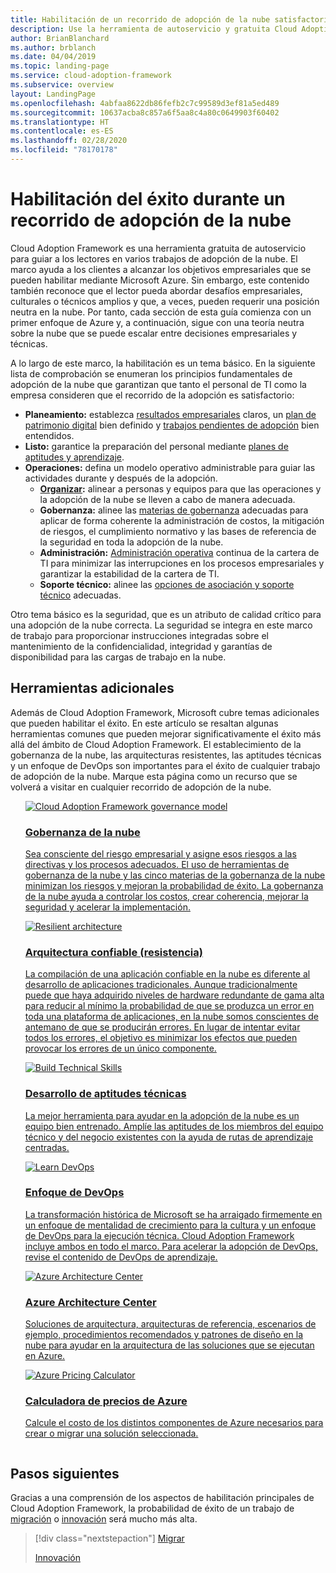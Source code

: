 ```yaml
---
title: Habilitación de un recorrido de adopción de la nube satisfactorio
description: Use la herramienta de autoservicio y gratuita Cloud Adoption Framework y otras herramientas para ayudarle a tomar decisiones sobre la nube que permitan el éxito del cliente.
author: BrianBlanchard
ms.author: brblanch
ms.date: 04/04/2019
ms.topic: landing-page
ms.service: cloud-adoption-framework
ms.subservice: overview
layout: LandingPage
ms.openlocfilehash: 4abfaa8622db86fefb2c7c99589d3ef81a5ed489
ms.sourcegitcommit: 10637acba8c857a6f5aa8c4a80c0649903f60402
ms.translationtype: HT
ms.contentlocale: es-ES
ms.lasthandoff: 02/28/2020
ms.locfileid: "78170178"
---
```

# <a name="enable-success-during-a-cloud-adoption-journey"></a>Habilitación del éxito durante un recorrido de adopción de la nube

Cloud Adoption Framework es una herramienta gratuita de autoservicio para guiar a los lectores en varios trabajos de adopción de la nube. El marco ayuda a los clientes a alcanzar los objetivos empresariales que se pueden habilitar mediante Microsoft Azure. Sin embargo, este contenido también reconoce que el lector pueda abordar desafíos empresariales, culturales o técnicos amplios y que, a veces, pueden requerir una posición neutra en la nube. Por tanto, cada sección de esta guía comienza con un primer enfoque de Azure y, a continuación, sigue con una teoría neutra sobre la nube que se puede escalar entre decisiones empresariales y técnicas.

A lo largo de este marco, la habilitación es un tema básico. En la siguiente lista de comprobación se enumeran los principios fundamentales de adopción de la nube que garantizan que tanto el personal de TI como la empresa consideren que el recorrido de la adopción es satisfactorio:

- **Planeamiento:** establezca [resultados empresariales](../strategy/business-outcomes/index.md) claros, un [plan de patrimonio digital](../digital-estate/index.md) bien definido y [trabajos pendientes de adopción](../migrate/migration-considerations/prerequisites/migration-backlog-review.md) bien entendidos.
- **Listo:** garantice la preparación del personal mediante [planes de aptitudes y aprendizaje](../ready/technical-skills.md).
- **Operaciones:** defina un modelo operativo administrable para guiar las actividades durante y después de la adopción.
  - **[Organizar](../organize/index.md):** alinear a personas y equipos para que las operaciones y la adopción de la nube se lleven a cabo de manera adecuada.
  - **Gobernanza:** alinee las [materias de gobernanza](../govern/index.md) adecuadas para aplicar de forma coherente la administración de costos, la mitigación de riesgos, el cumplimiento normativo y las bases de referencia de la seguridad en toda la adopción de la nube.
  - **Administración:** [Administración operativa](../manage/index.md) continua de la cartera de TI para minimizar las interrupciones en los procesos empresariales y garantizar la estabilidad de la cartera de TI.
  - **Soporte técnico:** alinee las [opciones de asociación y soporte técnico](../migrate/migration-considerations/assess/partnership-options.md) adecuadas.

Otro tema básico es la seguridad, que es un atributo de calidad crítico para una adopción de la nube correcta. La seguridad se integra en este marco de trabajo para proporcionar instrucciones integradas sobre el mantenimiento de la confidencialidad, integridad y garantías de disponibilidad para las cargas de trabajo en la nube. 

## <a name="additional-tools"></a>Herramientas adicionales

Además de Cloud Adoption Framework, Microsoft cubre temas adicionales que pueden habilitar el éxito. En este artículo se resaltan algunas herramientas comunes que pueden mejorar significativamente el éxito más allá del ámbito de Cloud Adoption Framework. El establecimiento de la gobernanza de la nube, las arquitecturas resistentes, las aptitudes técnicas y un enfoque de DevOps son importantes para el éxito de cualquier trabajo de adopción de la nube. Marque esta página como un recurso que se volverá a visitar en cualquier recorrido de adopción de la nube.

<!-- markdownlint-disable MD033 -->

<ul class="panelContent cardsH">
<li style="display: flex; flex-direction: column;">
    <a href="../govern/guides/index.md" style="display: flex; flex-direction: column; flex: 1 0 auto;">
        <div class="cardSize" style="flex: 1 0 auto; display: flex;">
            <div class="cardPadding" style="display: flex;">
                <div class="card">
                    <div class="cardImageOuter">
                        <div class="cardImage bgdAccent1">
                            <img alt="Cloud Adoption Framework governance model" src="../_images/operational-transformation-govern-highres.png" data-linktype="external" />
                        </div>
                    </div>
                    <div class="cardText">
                        <h3>Gobernanza de la nube</h3>
                        <p>Sea consciente del riesgo empresarial y asigne esos riesgos a las directivas y los procesos adecuados. El uso de herramientas de gobernanza de la nube y las cinco materias de la gobernanza de la nube minimizan los riesgos y mejoran la probabilidad de éxito. La gobernanza de la nube ayuda a controlar los costos, crear coherencia, mejorar la seguridad y acelerar la implementación.</p>
                    </div>
                </div>
            </div>
        </div>
    </a>
</li>
<li style="display: flex; flex-direction: column;">
    <a href="https://docs.microsoft.com/azure/architecture/framework/resiliency/overview" style="display: flex; flex-direction: column; flex: 1 0 auto;">
        <div class="cardSize" style="flex: 1 0 auto; display: flex;">
            <div class="cardPadding" style="display: flex;">
                <div class="card">
                    <div class="cardImageOuter">
                        <div class="cardImage bgdAccent1">
                            <img alt="Resilient architecture" src="https://docs.microsoft.com/azure/architecture/resiliency/images/redundancy.svg" data-linktype="external" />
                        </div>
                    </div>
                    <div class="cardText">
                        <h3>Arquitectura confiable (resistencia)</h3>
                        <p>La compilación de una aplicación confiable en la nube es diferente al desarrollo de aplicaciones tradicionales. Aunque tradicionalmente puede que haya adquirido niveles de hardware redundante de gama alta para reducir al mínimo la probabilidad de que se produzca un error en toda una plataforma de aplicaciones, en la nube somos conscientes de antemano de que se producirán errores. En lugar de intentar evitar todos los errores, el objetivo es minimizar los efectos que pueden provocar los errores de un único componente.</p>
                    </div>
                </div>
            </div>
        </div>
    </a>
</li>
<li style="display: flex; flex-direction: column;">
    <a href="../ready/technical-skills.md" style="display: flex; flex-direction: column; flex: 1 0 auto;">
        <div class="cardSize" style="flex: 1 0 auto; display: flex;">
            <div class="cardPadding" style="display: flex;">
                <div class="card">
                    <div class="cardImageOuter">
                        <div class="cardImage bgdAccent1">
                            <img alt="Build Technical Skills" src="https://docs.microsoft.com/media/learn/Product/Learn/learningpath_graphic.svg" data-linktype="external" />
                        </div>
                    </div>
                    <div class="cardText">
                        <h3>Desarrollo de aptitudes técnicas</h3>
                        <p>La mejor herramienta para ayudar en la adopción de la nube es un equipo bien entrenado. Amplíe las aptitudes de los miembros del equipo técnico y del negocio existentes con la ayuda de rutas de aprendizaje centradas.</p>
                    </div>
                </div>
            </div>
        </div>
    </a>
</li>
<li style="display: flex; flex-direction: column;">
    <a href="https://docs.microsoft.com/azure/devops/learn/" style="display: flex; flex-direction: column; flex: 1 0 auto;">
        <div class="cardSize" style="flex: 1 0 auto; display: flex;">
            <div class="cardPadding" style="display: flex;">
                <div class="card">
                    <div class="cardImageOuter">
                        <div class="cardImage bgdAccent1">
                            <img alt="Learn DevOps" src="https://docs.microsoft.com/azure/devops/learn/_img/learn-devops.svg" data-linktype="external" />
                        </div>
                    </div>
                    <div class="cardText">
                        <h3>Enfoque de DevOps</h3>
                        <p>La transformación histórica de Microsoft se ha arraigado firmemente en un enfoque de mentalidad de crecimiento para la cultura y un enfoque de DevOps para la ejecución técnica. Cloud Adoption Framework incluye ambos en todo el marco. Para acelerar la adopción de DevOps, revise el contenido de DevOps de aprendizaje.</p>
                    </div>
                </div>
            </div>
        </div>
    </a>
</li>
<li style="display: flex; flex-direction: column;">
    <a href="https://docs.microsoft.com/azure/architecture/" style="display: flex; flex-direction: column; flex: 1 0 auto;">
        <div class="cardSize" style="flex: 1 0 auto; display: flex;">
            <div class="cardPadding" style="display: flex;">
                <div class="card">
                    <div class="cardImageOuter">
                        <div class="cardImage bgdAccent1">
                            <img alt="Azure Architecture Center" src="https://docs.microsoft.com/azure/architecture/example-scenario/data/media/architecture-data-warehouse.png" data-linktype="external" />
                        </div>
                    </div>
                    <div class="cardText">
                        <h3>Azure Architecture Center</h3>
                        <p>Soluciones de arquitectura, arquitecturas de referencia, escenarios de ejemplo, procedimientos recomendados y patrones de diseño en la nube para ayudar en la arquitectura de las soluciones que se ejecutan en Azure.</p>
                    </div>
                </div>
            </div>
        </div>
    </a>
</li>
<li style="display: flex; flex-direction: column;">
    <a href="https://azure.microsoft.com/pricing/calculator/" style="display: flex; flex-direction: column; flex: 1 0 auto;">
        <div class="cardSize" style="flex: 1 0 auto; display: flex;">
            <div class="cardPadding" style="display: flex;">
                <div class="card">
                    <div class="cardImageOuter">
                        <div class="cardImage bgdAccent1">
                            <img alt="Azure Pricing Calculator" src="../_images/calculator-preview.png" data-linktype="external" />
                        </div>
                    </div>
                    <div class="cardText">
                        <h3>Calculadora de precios de Azure</h3>
                        <p>Calcule el costo de los distintos componentes de Azure necesarios para crear o migrar una solución seleccionada.</p>
                    </div>
                </div>
            </div>
        </div>
    </a>
</li>
</ul>

<!-- markdownlint-enable MD033 -->

## <a name="next-steps"></a>Pasos siguientes

Gracias a una comprensión de los aspectos de habilitación principales de Cloud Adoption Framework, la probabilidad de éxito de un trabajo de [migración](./migrate.md) o [innovación](./innovate.md) será mucho más alta.

> [!div class="nextstepaction"]
> [Migrar](./migrate.md)
>
> [Innovación](./innovate.md)
